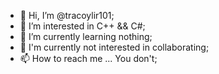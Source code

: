 - 👋 Hi, I’m @tracoylir101;
- 👀 I’m interested in C++ && C#;
- 🌱 I’m currently learning nothing;
- 💞️ I'm currently not interested in collaborating;
- 📫 How to reach me ... You don't;

<!---
tracoylir101/tracoylir101 is a ✨ special ✨ repository because its `README.md` (this file) appears on your GitHub profile.
You can click the Preview link to take a look at your changes.
--->
